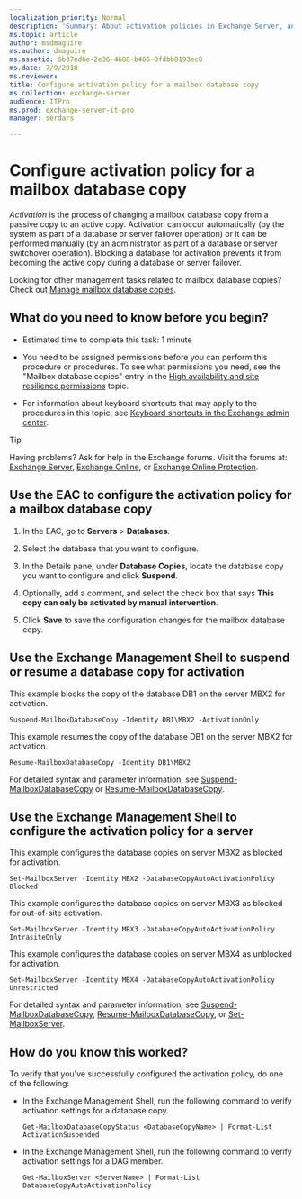 ```yaml
---
localization_priority: Normal
description: 'Summary: About activation policies in Exchange Server, and how to configure them on mailbox database copies.'
ms.topic: article
author: msdmaguire
ms.author: dmaguire
ms.assetid: 6b37ed6e-2e36-4688-b485-8fdbb8193ec8
ms.date: 7/9/2018
ms.reviewer:
title: Configure activation policy for a mailbox database copy
ms.collection: exchange-server
audience: ITPro
ms.prod: exchange-server-it-pro
manager: serdars

---
```


# Configure activation policy for a mailbox database copy

 *Activation* is the process of changing a mailbox database copy from a passive copy to an active copy. Activation can occur automatically (by the system as part of a database or server failover operation) or it can be performed manually (by an administrator as part of a database or server switchover operation). Blocking a database for activation prevents it from becoming the active copy during a database or server failover.

Looking for other management tasks related to mailbox database copies? Check out [Manage mailbox database copies](manage-database-copies.md).

## What do you need to know before you begin?

- Estimated time to complete this task: 1 minute

- You need to be assigned permissions before you can perform this procedure or procedures. To see what permissions you need, see the "Mailbox database copies" entry in the [High availability and site resilience permissions](../../permissions/feature-permissions/ha-permissions.md) topic.

- For information about keyboard shortcuts that may apply to the procedures in this topic, see [Keyboard shortcuts in the Exchange admin center](../../about-documentation/exchange-admin-center-keyboard-shortcuts.md).

> [!TIP]
> Having problems? Ask for help in the Exchange forums. Visit the forums at: [Exchange Server](https://go.microsoft.com/fwlink/p/?linkId=60612), [Exchange Online](https://go.microsoft.com/fwlink/p/?linkId=267542), or [Exchange Online Protection](https://go.microsoft.com/fwlink/p/?linkId=285351).

## Use the EAC to configure the activation policy for a mailbox database copy
<a name="UseEMC"> </a>

1. In the EAC, go to **Servers** \> **Databases**.

2. Select the database that you want to configure.

3. In the Details pane, under **Database Copies**, locate the database copy you want to configure and click **Suspend**.

4. Optionally, add a comment, and select the check box that says **This copy can only be activated by manual intervention**.

5. Click **Save** to save the configuration changes for the mailbox database copy.

## Use the Exchange Management Shell to suspend or resume a database copy for activation
<a name="UseEMC"> </a>

This example blocks the copy of the database DB1 on the server MBX2 for activation.

```
Suspend-MailboxDatabaseCopy -Identity DB1\MBX2 -ActivationOnly
```

This example resumes the copy of the database DB1 on the server MBX2 for activation.

```
Resume-MailboxDatabaseCopy -Identity DB1\MBX2
```

For detailed syntax and parameter information, see [Suspend-MailboxDatabaseCopy](https://technet.microsoft.com/library/b6e03402-706e-40c6-b392-92e3da21b5c0.aspx) or [Resume-MailboxDatabaseCopy](https://technet.microsoft.com/library/3d90b006-9914-415b-9a1f-730bd91c8548.aspx).

## Use the Exchange Management Shell to configure the activation policy for a server
<a name="UseEMC"> </a>

This example configures the database copies on server MBX2 as blocked for activation.

```
Set-MailboxServer -Identity MBX2 -DatabaseCopyAutoActivationPolicy Blocked
```

This example configures the database copies on server MBX3 as blocked for out-of-site activation.

```
Set-MailboxServer -Identity MBX3 -DatabaseCopyAutoActivationPolicy IntrasiteOnly
```

This example configures the database copies on server MBX4 as unblocked for activation.

```
Set-MailboxServer -Identity MBX4 -DatabaseCopyAutoActivationPolicy Unrestricted
```

For detailed syntax and parameter information, see [Suspend-MailboxDatabaseCopy](https://technet.microsoft.com/library/b6e03402-706e-40c6-b392-92e3da21b5c0.aspx), [Resume-MailboxDatabaseCopy](https://technet.microsoft.com/library/3d90b006-9914-415b-9a1f-730bd91c8548.aspx), or [Set-MailboxServer](https://technet.microsoft.com/library/6a229126-b863-4f07-b024-a39c93b253f7.aspx).

## How do you know this worked?
<a name="UseEMC"> </a>

To verify that you've successfully configured the activation policy, do one of the following:

- In the Exchange Management Shell, run the following command to verify activation settings for a database copy.

  ```
  Get-MailboxDatabaseCopyStatus <DatabaseCopyName> | Format-List ActivationSuspended
  ```

- In the Exchange Management Shell, run the following command to verify activation settings for a DAG member.

  ```
  Get-MailboxServer <ServerName> | Format-List DatabaseCopyAutoActivationPolicy
  ```
